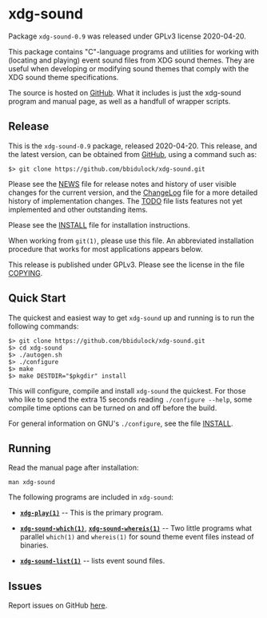 [xdg-sound -- read me first file.  2020-04-20]: #

xdg-sound
===============

Package `xdg-sound-0.9` was released under GPLv3 license 2020-04-20.

This package contains "C"-language programs and utilities for working
with (locating and playing) event sound files from XDG sound themes.
They are useful when developing or modifying sound themes that comply
with the XDG sound theme specifications.

The source is hosted on
[GitHub](https://github.com/bbidulock/xdg-sound).  What it includes is
just the xdg-sound program and manual page, as well as a handfull of
wrapper scripts.


Release
-------

This is the `xdg-sound-0.9` package, released 2020-04-20.  This
release, and the latest version, can be obtained from [GitHub][1], using
a command such as:

    $> git clone https://github.com/bbidulock/xdg-sound.git

Please see the [NEWS][3] file for release notes and history of user
visible changes for the current version, and the [ChangeLog][4] file for
a more detailed history of implementation changes.  The [TODO][5] file
lists features not yet implemented and other outstanding items.

Please see the [INSTALL][7] file for installation instructions.

When working from `git(1)`, please use this file.  An abbreviated
installation procedure that works for most applications appears below.

This release is published under GPLv3.  Please see the license in the
file [COPYING][9].


Quick Start
-----------

The quickest and easiest way to get `xdg-sound` up and running is to run
the following commands:

    $> git clone https://github.com/bbidulock/xdg-sound.git
    $> cd xdg-sound
    $> ./autogen.sh
    $> ./configure
    $> make
    $> make DESTDIR="$pkgdir" install

This will configure, compile and install `xdg-sound` the quickest.  For
those who like to spend the extra 15 seconds reading `./configure
--help`, some compile time options can be turned on and off before the
build.

For general information on GNU's `./configure`, see the file
[INSTALL][7].


Running
-------

Read the manual page after installation:

    man xdg-sound

The following programs are included in `xdg-sound`:

 - [__`xdg-play(1)`__][10] -- This is the primary program.

 - [__`xdg-sound-which(1)`__][11], [__`xdg-sound-whereis(1)`__][12] --
   Two little programs what parallel `which(1)` and `whereis(1)` for
   sound theme event files instead of binaries.

 - [__`xdg-sound-list(1)`__][13] -- lists event sound files.


Issues
------

Report issues on GitHub [here][2].


[1]: https://github.com/bbidulock/xdg-sound
[2]: https://github.com/bbidulock/xdg-sound/issues
[3]: https://github.com/bbidulock/xdg-sound/blob/0.9/NEWS
[4]: https://github.com/bbidulock/xdg-sound/blob/0.9/ChangeLog
[5]: https://github.com/bbidulock/xdg-sound/blob/0.9/TODO
[6]: https://github.com/bbidulock/xdg-sound/blob/0.9/COMPLIANCE
[7]: https://github.com/bbidulock/xdg-sound/blob/0.9/INSTALL
[8]: https://github.com/bbidulock/xdg-sound/blob/0.9/LICENSE
[9]: https://github.com/bbidulock/xdg-sound/blob/0.9/COPYING
[10]: https://github.com/bbidulock/xdg-sound/blob/0.9/man/xdg-play.pod
[11]: https://github.com/bbidulock/xdg-sound/blob/0.9/man/xdg-sound-which.pod
[12]: https://github.com/bbidulock/xdg-sound/blob/0.9/man/xdg-sound-whereis.pod
[13]: https://github.com/bbidulock/xdg-sound/blob/0.9/man/xdg-sound-list.pod

[ vim: set ft=markdown sw=4 tw=72 nocin nosi fo+=tcqlorn spell: ]: #
